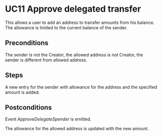 # UC11 Approve delegated transfer

This allows a user to add an address to transfer amounts from his balance. The allowance is limited to the current balance of the sender.

## Preconditions
The sender is not the Creator, the allowed address is not Creator, the sender is different from allowed address.

## Steps
A new entry for the sender with allowance for the address and the specified amount is added.

## Postconditions
Event <i>ApproveDelegateSpender</i> is emitted.

The allowance for the allowed address is updated with the new amount.
